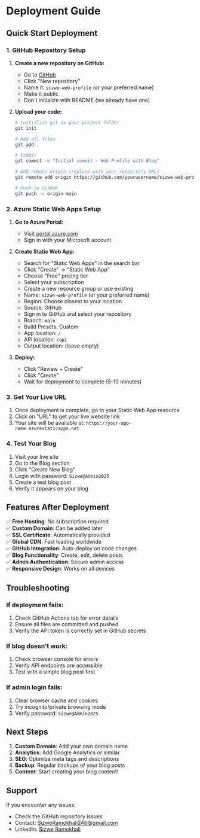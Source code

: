 # Deployment Guide

## Quick Start Deployment

### 1. GitHub Repository Setup

1. **Create a new repository on GitHub:**
   - Go to [GitHub](https://github.com)
   - Click "New repository"
   - Name it: `sizwe-web-profile` (or your preferred name)
   - Make it public
   - Don't initialize with README (we already have one)

2. **Upload your code:**
   ```bash
   # Initialize git in your project folder
   git init
   
   # Add all files
   git add .
   
   # Commit
   git commit -m "Initial commit - Web Profile with Blog"
   
   # Add remote origin (replace with your repository URL)
   git remote add origin https://github.com/yourusername/sizwe-web-profile.git
   
   # Push to GitHub
   git push -u origin main
   ```

### 2. Azure Static Web Apps Setup

1. **Go to Azure Portal:**
   - Visit [portal.azure.com](https://portal.azure.com)
   - Sign in with your Microsoft account

2. **Create Static Web App:**
   - Search for "Static Web Apps" in the search bar
   - Click "Create" → "Static Web App"
   - Choose "Free" pricing tier
   - Select your subscription
   - Create a new resource group or use existing
   - Name: `sizwe-web-profile` (or your preferred name)
   - Region: Choose closest to your location
   - Source: GitHub
   - Sign in to GitHub and select your repository
   - Branch: `main`
   - Build Presets: Custom
   - App location: `/`
   - API location: `/api`
   - Output location: (leave empty)

3. **Deploy:**
   - Click "Review + Create"
   - Click "Create"
   - Wait for deployment to complete (5-10 minutes)

### 3. Get Your Live URL

1. Once deployment is complete, go to your Static Web App resource
2. Click on "URL" to get your live website link
3. Your site will be available at: `https://your-app-name.azurestaticapps.net`

### 4. Test Your Blog

1. Visit your live site
2. Go to the Blog section
3. Click "Create New Blog"
4. Login with password: `Sizwe@Admin2025`
5. Create a test blog post
6. Verify it appears on your blog

## Features After Deployment

✅ **Free Hosting**: No subscription required  
✅ **Custom Domain**: Can be added later  
✅ **SSL Certificate**: Automatically provided  
✅ **Global CDN**: Fast loading worldwide  
✅ **GitHub Integration**: Auto-deploy on code changes  
✅ **Blog Functionality**: Create, edit, delete posts  
✅ **Admin Authentication**: Secure admin access  
✅ **Responsive Design**: Works on all devices  

## Troubleshooting

### If deployment fails:
1. Check GitHub Actions tab for error details
2. Ensure all files are committed and pushed
3. Verify the API token is correctly set in GitHub secrets

### If blog doesn't work:
1. Check browser console for errors
2. Verify API endpoints are accessible
3. Test with a simple blog post first

### If admin login fails:
1. Clear browser cache and cookies
2. Try incognito/private browsing mode
3. Verify password: `Sizwe@Admin2025`

## Next Steps

1. **Custom Domain**: Add your own domain name
2. **Analytics**: Add Google Analytics or similar
3. **SEO**: Optimize meta tags and descriptions
4. **Backup**: Regular backups of your blog posts
5. **Content**: Start creating your blog content!

## Support

If you encounter any issues:
- Check the GitHub repository issues
- Contact: SizweRamokhali246@gmail.com
- LinkedIn: [Sizwe Ramokhali](https://www.linkedin.com/in/sizweware)
